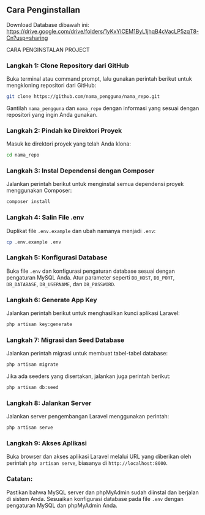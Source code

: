 
## Cara Penginstallan


Download Database dibawah ini:
https://drive.google.com/drive/folders/1yKxYlCEM1ByL1jhqB4cVacLP5zqT8-Cn?usp=sharing

CARA PENGINSTALAN PROJECT

### Langkah 1: Clone Repository dari GitHub
Buka terminal atau command prompt, lalu gunakan perintah berikut untuk mengkloning repositori dari GitHub:

```bash
git clone https://github.com/nama_pengguna/nama_repo.git
```

Gantilah `nama_pengguna` dan `nama_repo` dengan informasi yang sesuai dengan repositori yang ingin Anda gunakan.

### Langkah 2: Pindah ke Direktori Proyek
Masuk ke direktori proyek yang telah Anda klona:

```bash
cd nama_repo
```

### Langkah 3: Instal Dependensi dengan Composer
Jalankan perintah berikut untuk menginstal semua dependensi proyek menggunakan Composer:

```bash
composer install
```

### Langkah 4: Salin File .env
Duplikat file `.env.example` dan ubah namanya menjadi `.env`:

```bash
cp .env.example .env
```

### Langkah 5: Konfigurasi Database
Buka file `.env` dan konfigurasi pengaturan database sesuai dengan pengaturan MySQL Anda. Atur parameter seperti `DB_HOST`, `DB_PORT`, `DB_DATABASE`, `DB_USERNAME`, dan `DB_PASSWORD`.

### Langkah 6: Generate App Key
Jalankan perintah berikut untuk menghasilkan kunci aplikasi Laravel:

```bash
php artisan key:generate
```

### Langkah 7: Migrasi dan Seed Database
Jalankan perintah migrasi untuk membuat tabel-tabel database:

```bash
php artisan migrate
```

Jika ada seeders yang disertakan, jalankan juga perintah berikut:

```bash
php artisan db:seed
```

### Langkah 8: Jalankan Server
Jalankan server pengembangan Laravel menggunakan perintah:

```bash
php artisan serve
```

### Langkah 9: Akses Aplikasi
Buka browser dan akses aplikasi Laravel melalui URL yang diberikan oleh perintah `php artisan serve`, biasanya di `http://localhost:8000`.

### Catatan:
Pastikan bahwa MySQL server dan phpMyAdmin sudah diinstal dan berjalan di sistem Anda. Sesuaikan konfigurasi database pada file `.env` dengan pengaturan MySQL dan phpMyAdmin Anda.


